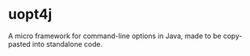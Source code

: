 uopt4j
======

A micro framework for command-line options in Java, made to be copy-pasted into standalone code.
